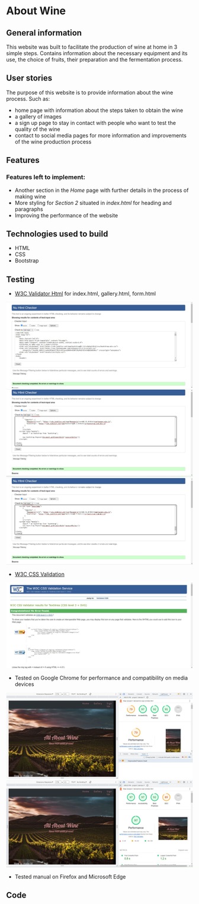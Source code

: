 # About Wine

## General information

This website was built to facilitate the production of wine at home in 3 simple steps. Contains information about the necessary equipment and its use, the choice of fruits, their preparation and the fermentation process.

## User stories

  The purpose of this website is to provide information about the wine process.
   Such as:
  * home page with information about the steps taken to obtain the wine
  * a gallery of images
  * a sign up page to stay in contact with people who want to test the quality of the wine
  * contact to social media pages for more information and improvements of the wine production process

  ## Features

### Features left to implement:

* Another section in the *Home* page with further details in the process of making wine
* More styling for *Section 2* situated in *index.html* for heading and paragraphs
* Improving the performance of the website

## Technologies used to build

* HTML
* CSS
* Bootstrap

## Testing

* [W3C Validator Html](https://validator.w3.org/) for index.html, gallery.html, form.html

<img src="assets/pictures/Screenshot7.jpg" alt="index.html validator">

<img src="assets/pictures/Screenshot8.jpg" alt="gallery.html validator">

<img src="assets/pictures/Screenshot9.jpg" alt="form.html validator">

* [W3C CSS Validation](https://jigsaw.w3.org/css-validator/)

<img src="assets/pictures/Screenshot10.jpg" alt="css validator">

* Tested on Google Chrome for performance and compatibility on media devices

<img src="assets/pictures/Screenshot1.jpg" alt="css validator">

<img src="assets/pictures/Screenshot4.jpg" alt="css validator">

* Tested manual on Firefox and Microsoft Edge

## Code

